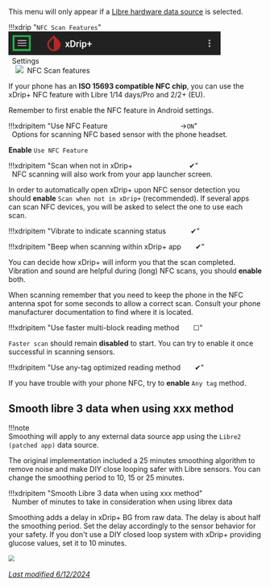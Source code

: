 This menu will only appear if a [Libre hardware data source](../../install/datasource/#libre) is selected.

!!!xdrip "`NFC Scan Features`"  
    <img src="../../images/hamburger_menu.png" style="zoom:75%;" />  
    &ensp;Settings  
    &emsp;<img src="https://raw.githubusercontent.com/NightscoutFoundation/xDrip/master/app/src/main/res/drawable-xhdpi/ic_nfc_grey600_48dp.png" style="width:5%;" />&ensp;NFC Scan features

If your phone has an **ISO 15693 compatible NFC chip**, you can use the xDrip+ NFC feature with Libre 1/14 days/Pro and 2/2+ (EU).

Remember to first enable the NFC feature in Android settings.

!!!xdripitem "Use NFC Feature&emsp;&emsp;&emsp;&emsp;&emsp;&emsp;&emsp;&emsp;&emsp;&emsp; →`ON`"  
    &ensp;Options for scanning NFC based sensor with the phone headset.

**Enable** `Use NFC Feature`

!!!xdripitem "Scan when not in xDrip+&emsp;&emsp;&emsp;&emsp;&emsp;&emsp;&emsp;&emsp;✔"  
    &ensp;NFC scanning will also work from your app launcher screen.

In order to automatically open xDrip+ upon NFC sensor detection you should **enable** `Scan when not in xDrip+` (recommended). If several apps can scan NFC devices, you will be asked to select the one to use each scan.

!!!xdripitem "Vibrate to indicate scanning status&ensp;&emsp;&emsp;&emsp;✔" 

!!!xdripitem "Beep when scanning within xDrip+ app&emsp;&emsp;✔" 

You can decide how xDrip+ will inform you that the scan completed.  Vibration and sound are helpful during (long) NFC scans, you should **enable** both.

When scanning remember that you need to keep the phone in the NFC antenna spot for some seconds to allow a correct scan. Consult your phone manufacturer documentation to find where it is located.

!!!xdripitem "Use faster multi-block reading method&emsp;&emsp;☐" 

`Faster scan` should remain **disabled** to start. You can try to enable it once successful in scanning sensors.

!!!xdripitem "Use any-tag optimized reading method&emsp;&emsp;✔" 

If you have trouble with your phone NFC, try to **enable** `Any tag` method.

## Smooth libre 3 data when using xxx method

!!!note  
    Smoothing will apply to any external data source app using the `Libre2 (patched app)` data source.

The original implementation included a 25 minutes smoothing algorithm to remove noise and make DIY close looping safer with Libre sensors. You can change the smoothing period to 10, 15 or 25 minutes.

!!!xdripitem "Smooth Libre 3 data when using xxx method"  
    &ensp;Number of minutes to take in consideration when using librex data

Smoothing adds a delay in xDrip+ BG from raw data. The delay is about half the smoothing period. Set the delay accordingly to the sensor behavior for your safety. If you don't use a DIY closed loop system with xDrip+ providing glucose values, set it to 10 minutes.

<img src="../../install/images/M-S-HDS-NFC8.png" style="zoom:75%;" />

</br>

[*Last modified 6/12/2024*](https://github.com/NightscoutFoundation/xDrip/releases/tag/2024.11.26)